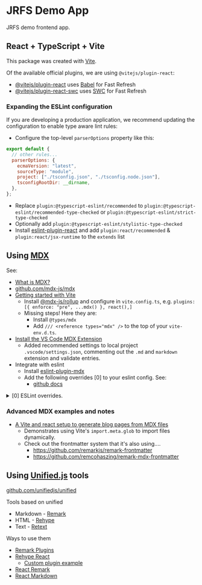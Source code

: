 # JRFS Demo App

JRFS demo frontend app.

## React + TypeScript + Vite

This package was created with [Vite](https://vitejs.dev/).

Of the available official plugins, we are using `@vitejs/plugin-react`:

- [@vitejs/plugin-react](https://github.com/vitejs/vite-plugin-react/blob/main/packages/plugin-react/README.md)
  uses [Babel](https://babeljs.io/) for Fast Refresh
- [@vitejs/plugin-react-swc](https://github.com/vitejs/vite-plugin-react-swc)
  uses [SWC](https://swc.rs/) for Fast Refresh

### Expanding the ESLint configuration

If you are developing a production application, we recommend updating the
configuration to enable type aware lint rules:

- Configure the top-level `parserOptions` property like this:

```js
export default {
  // other rules...
  parserOptions: {
    ecmaVersion: "latest",
    sourceType: "module",
    project: ["./tsconfig.json", "./tsconfig.node.json"],
    tsconfigRootDir: __dirname,
  },
};
```

- Replace `plugin:@typescript-eslint/recommended` to
  `plugin:@typescript-eslint/recommended-type-checked` or
  `plugin:@typescript-eslint/strict-type-checked`
- Optionally add `plugin:@typescript-eslint/stylistic-type-checked`
- Install
  [eslint-plugin-react](https://github.com/jsx-eslint/eslint-plugin-react) and
  add `plugin:react/recommended` & `plugin:react/jsx-runtime` to the `extends`
  list

## Using [MDX](https://mdxjs.com/)

See:

- [What is MDX?](https://mdxjs.com/docs/what-is-mdx/)
- [github.com/mdx-js/mdx](https://github.com/mdx-js/mdx/)
- [Getting started with Vite](https://mdxjs.com/docs/getting-started/#vite)
  - Install [@mdx-js/rollup](https://www.npmjs.com/package/@mdx-js/rollup) and
    configure in `vite.config.ts`, e.g.
    `plugins: [{ enforce: "pre", ...mdx() }, react(),]`
  - Missing steps! Here they are:
    - Install `@types/mdx`
    - Add `/// <reference types="mdx" />` to the top of your `vite-env.d.ts`.
- [Install the VS Code MDX Extension](https://marketplace.visualstudio.com/items?itemName=unifiedjs.vscode-mdx)
  - Added recommended settings to local project `.vscode/settings.json`,
    commenting out the `.md` and `markdown` extension and validate entries.
- Integrate with eslint
  - Install [eslint-plugin-mdx](https://www.npmjs.com/package/eslint-plugin-mdx)
  - Add the following overrides [0] to your eslint config. See:
    - [github docs](https://github.com/mdx-js/eslint-mdx?tab=readme-ov-file#classic)

<details>
  <summary>[0] ESLint overrides.</summary>
```js
overrides: [
  {
    files: ["**/*.{md,mdx}"],
    extends: ["plugin:mdx/recommended"],
    parser: "eslint-mdx",
    parserOptions: {
      project: "./tsconfig.json",
      ecmaFeatures: {
        jsx: true,
      },
      ecmaVersion: 12,
      sourceType: "module",
      extraFileExtensions: [".mdx"],
      extensions: [".mdx"],
    },
    // optional, if you want to lint code blocks at the same time
    settings: {
      "mdx/code-blocks": true,
      // optional, if you want to disable language mapper, set it to `false`
      // if you want to override the default language mapper inside, you can provide your own
      "mdx/language-mapper": {},
    },
  },
],
```
</details>

### Advanced MDX examples and notes

- [A Vite and react setup to generate blog pages from MDX files](https://github.com/cm-ayf/vite-mdx)
  - Demonstrates using Vite's `import.meta.glob` to import files dynamically.
  - Check out the frontmatter system that it's also using....
    - https://github.com/remarkjs/remark-frontmatter
    - https://github.com/remcohaszing/remark-mdx-frontmatter

## Using [Unified.js](https://unifiedjs.com/) tools

[github.com/unifiedjs/unified](https://github.com/unifiedjs/unified#readme)

Tools based on unified

- Markdown - [Remark](https://github.com/remarkjs/remark)
- HTML - [Rehype](https://github.com/rehypejs/rehype)
- Text - [Retext](https://github.com/retextjs/retext)

Ways to use them

- [Remark Plugins](https://github.com/remarkjs/remark/blob/main/doc/plugins.md#list-of-plugins)
- [Rehype React](https://github.com/rehypejs/rehype-react)
  - [Custom plugin example](https://github.com/rehypejs/rehype-external-links)
- [React Remark](https://github.com/remarkjs/react-remark)
- [React Markdown](https://github.com/remarkjs/react-markdown#readme)
